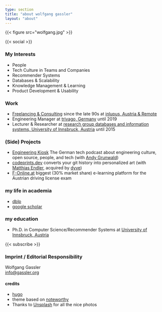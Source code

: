 ```yaml
---
type: section
title: "about wolfgang gassler"
layout: "about"
---
```


{{< figure src="wolfgang.jpg" >}}


{{< social >}}

### My Interests
* People
* Tech Culture in Teams and Companies
* Recommender Systems
* Databases & Scalability
* Knowledge Management & Learning
* Product Development & Usability

### Work
* [Freelancing & Consulting](/consulting) since the late 90s at [inlupus, Austria & Remote](https://inlupus.at)
* Engineering Manager at [trivago, Germany](https://company.trivago.com) until 2019
* Lecturer & Researcher at [research group databases and information systems, University of Innsbruck, Austria](https://dbis-informatik.uibk.ac.at) until 2015
### (Side) Projects
* [Engineering Kiosk](https://engineeringkiosk.dev) The German tech podcast about engineering culture, open source, people, and tech (with [Andy Grunwald](https://andygrunwald.com/))
* [codeprints.dev](https://codeprints.dev) converts your git history into personalized art (with [Matthias Endler](https://endler.dev), acquired by [dyve](https://dyve.agency))
* [F-Online.at](https://f-online.at) biggest (30% market share) e-learning platform for the Austrian driving license exam

### my life in academia
* [dblp](https://dblp.uni-trier.de/pers/hd/g/Gassler:Wolfgang.html)
* [google scholar](https://scholar.google.com/citations?user=NjS_p2QAAAAJ)

### my education
* Ph.D. in Computer Science/Recommender Systems at [University of Innsbruck, Austria](https://informatik.uibk.ac.at)

{{< subscribe >}}
### Imprint / Editorial Responsibility
Wolfgang Gassler  
info@gassler.org

#### credits
* [hugo](https://github.com/gohugoio)
* theme based on [noteworthy](https://github.com/kimcc/hugo-theme-noteworthy/)
* Thanks to [Unsplash](https://unsplash.com/) for all the nice photos